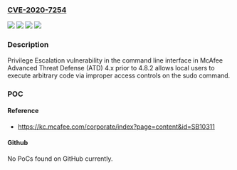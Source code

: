 ### [CVE-2020-7254](https://cve.mitre.org/cgi-bin/cvename.cgi?name=CVE-2020-7254)
![](https://img.shields.io/static/v1?label=Product&message=%20McAfee%20Advanced%20Threat%20Defense%20(ATD)&color=blue)
![](https://img.shields.io/static/v1?label=Version&message=4.x%3C%204.8.2%20&color=brighgreen)
![](https://img.shields.io/static/v1?label=Vulnerability&message=CWE-264%20Permissions%2C%20Privileges%2C%20and%20Access%20Controls&color=brighgreen)
![](https://img.shields.io/static/v1?label=Vulnerability&message=CWE-269%20Improper%20Privilege%20Management&color=brighgreen)

### Description

Privilege Escalation vulnerability in the command line interface in McAfee Advanced Threat Defense (ATD) 4.x prior to 4.8.2 allows local users to execute arbitrary code via improper access controls on the sudo command.

### POC

#### Reference
- https://kc.mcafee.com/corporate/index?page=content&id=SB10311

#### Github
No PoCs found on GitHub currently.

